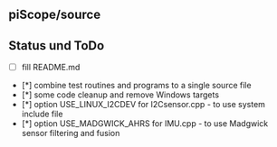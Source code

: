 ## piScope/source


## Status und ToDo
- [ ] fill README.md
- [*] combine test routines and programs to a single source file
- [*] some code cleanup and remove Windows targets
- [*] option USE_LINUX_I2CDEV for I2Csensor.cpp - to use system include file
- [*] option USE_MADGWICK_AHRS for IMU.cpp - to use Madgwick sensor filtering and fusion
